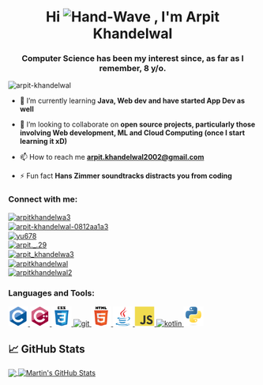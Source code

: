 <h1 align="center">Hi <img src="https://raw.githubusercontent.com/MartinHeinz/MartinHeinz/master/wave.gif" alt="Hand-Wave" width="30px"> , I'm Arpit Khandelwal</h1>
<h3 align="center">Computer Science has been my interest since, as far as I remember, 8 y/o.</h3>

<p align="left"> <img src="https://komarev.com/ghpvc/?username=arpit-khandelwal&label=Profile%20views&color=0e75b6&style=flat" alt="arpit-khandelwal" /> </p>

- 🌱 I’m currently learning **Java, Web dev and have started App Dev as well**

- 👯 I’m looking to collaborate on **open source projects, particularly those involving Web development, ML and Cloud Computing (once I start learning it xD)**

- 📫 How to reach me **arpit.khandelwal2002@gmail.com**

- ⚡ Fun fact **Hans Zimmer soundtracks distracts you from coding**

<h3 align="left">Connect with me:</h3>
<p align="left">
<div><a href="https://twitter.com/arpitkhandelwa3" target="blank"><img align="center" src="https://raw.githubusercontent.com/rahuldkjain/github-profile-readme-generator/neutral-icons/src/images/icons/Social/twitter.svg" alt="arpitkhandelwa3" height="30" width="40" /></a></div>
<div><div><a href="https://linkedin.com/in/arpit-khandelwal-0812aa1a3" target="blank"><img align="center" src="https://raw.githubusercontent.com/rahuldkjain/github-profile-readme-generator/neutral-icons/src/images/icons/Social/linked-in-alt.svg" alt="arpit-khandelwal-0812aa1a3" height="30" width="40" /></a></div>
<div><a href="https://fb.com/yu678" target="blank"><img align="center" src="https://raw.githubusercontent.com/rahuldkjain/github-profile-readme-generator/neutral-icons/src/images/icons/Social/facebook.svg" alt="yu678" height="30" width="40" /></a></div>
<div><a href="https://instagram.com/arpit._.29" target="blank"><img align="center" src="https://raw.githubusercontent.com/rahuldkjain/github-profile-readme-generator/neutral-icons/src/images/icons/Social/instagram.svg" alt="arpit._.29" height="30" width="40" /></a></div>
<div><a href="https://www.hackerrank.com/arpit_khandelwa3" target="blank"><img align="center" src="https://raw.githubusercontent.com/rahuldkjain/github-profile-readme-generator/neutral-icons/src/images/icons/Social/hackerrank.svg" alt="arpit_khandelwa3" height="30" width="40" /></a></div>
<div><a href="https://codeforces.com/profile/arpitkhandelwal" target="blank"><img align="center" src="https://cdn.jsdelivr.net/npm/simple-icons@3.0.1/icons/codeforces.svg" alt="arpitkhandelwal" height="30" width="40" /></a></div>
<div><a href="https://auth.geeksforgeeks.org/user/arpitkhandelwal2" target="blank"><img align="center" src="https://raw.githubusercontent.com/rahuldkjain/github-profile-readme-generator/neutral-icons/src/images/icons/Social/geeks-for-geeks.svg" alt="arpitkhandelwal2" height="30" width="40" /></a></div>
</p>

<h3 align="left">Languages and Tools:</h3>
<p align="left"> <a href="https://www.cprogramming.com/" target="_blank"> <img src="https://raw.githubusercontent.com/devicons/devicon/master/icons/c/c-original.svg" alt="c" width="40" height="40"/> </a> <a href="https://www.w3schools.com/cpp/" target="_blank"> <img src="https://raw.githubusercontent.com/devicons/devicon/master/icons/cplusplus/cplusplus-original.svg" alt="cplusplus" width="40" height="40"/> </a> <a href="https://www.w3schools.com/css/" target="_blank"> <img src="https://raw.githubusercontent.com/devicons/devicon/master/icons/css3/css3-original-wordmark.svg" alt="css3" width="40" height="40"/> </a> <a href="https://git-scm.com/" target="_blank"> <img src="https://www.vectorlogo.zone/logos/git-scm/git-scm-icon.svg" alt="git" width="40" height="40"/> </a> <a href="https://www.w3.org/html/" target="_blank"> <img src="https://raw.githubusercontent.com/devicons/devicon/master/icons/html5/html5-original-wordmark.svg" alt="html5" width="40" height="40"/> </a> <a href="https://www.java.com" target="_blank"> <img src="https://raw.githubusercontent.com/devicons/devicon/master/icons/java/java-original.svg" alt="java" width="40" height="40"/> </a> <a href="https://developer.mozilla.org/en-US/docs/Web/JavaScript" target="_blank"> <img src="https://raw.githubusercontent.com/devicons/devicon/master/icons/javascript/javascript-original.svg" alt="javascript" width="40" height="40"/> </a> <a href="https://kotlinlang.org" target="_blank"> <img src="https://www.vectorlogo.zone/logos/kotlinlang/kotlinlang-icon.svg" alt="kotlin" width="40" height="40"/> </a> <a href="https://www.python.org" target="_blank"> <img src="https://raw.githubusercontent.com/devicons/devicon/master/icons/python/python-original.svg" alt="python" width="40" height="40"/> </a> </p>

## &#x1f4c8; GitHub Stats

<a href="https://github.com/Arpit-Khandelwal/Arpit-Khandelwal">
  <img align="center" src="https://github-readme-stats.vercel.app/api/top-langs/?username=Arpit-Khandelwal&title_color=ffffff&text_color=c9cacc&icon_color=2bbc8a&bg_color=1d1f21&langs_count=3" />
</a>
<a href="https://github.com/Arpit-Khandelwal/Arpit-Khandelwal">
  <img align="center" src="https://github-readme-stats.vercel.app/api?username=Arpit-Khandelwal&show_icons=true&line_height=27&count_private=true&title_color=ffffff&text_color=c9cacc&icon_color=2bbc8a&bg_color=1d1f21" alt="Martin's GitHub Stats" />
</a>
